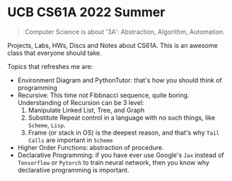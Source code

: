 # UCB CS61A 2022 Summer

> Computer Science is about '3A': Abstraction, Algorithm, Automation.

Projects, Labs, HWs, Discs and Notes about CS61A.
This is an awesome class that everyone should take.

Topics that refreshes me are:

- Environment Diagram and PythonTutor: that's how you should think of programming
- Recursive: This time not Fibbnacci sequence, quite boring. Understanding of Recursion can be 3 level:
    1. Manipulate Linked List, Tree, and Graph
    2. Substitute Repeat control in a language with no such things, like `Scheme`, `Lisp`.
    3. Frame (or stack in OS) is the deepest reason, and that's why `Tail Calls` are important in `Scheme`
- Higher Order Functions: abstraction of procedure.
- Declarative Programming: if you have ever use Google's `Jax` instead of `Tensorflow` or `Pytorch` to train neural network, then you know why declarative programming is important.
